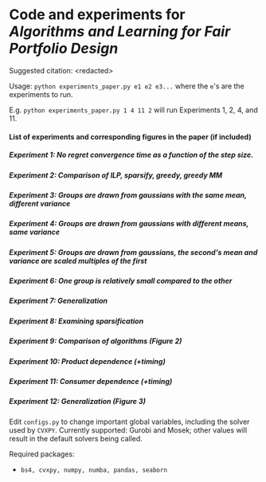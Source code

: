 # Code and experiments for *Algorithms and Learning for Fair Portfolio Design*

Suggested citation: \<redacted\>


Usage: `python experiments_paper.py e1 e2 e3...` where the  `e`'s are the experiments to run.  

E.g. `python experiments_paper.py 1 4 11 2` will run Experiments 1, 2, 4, and 11.


#### List of experiments and corresponding figures in the paper (if included)

##### Experiment 1: No regret convergence time as a function of the step size. 
##### Experiment 2: Comparison of ILP, sparsify, greedy, greedy MM
##### Experiment 3: Groups are drawn from gaussians with the same mean, different variance
##### Experiment 4: Groups are drawn from gaussians with different means, same variance
##### Experiment 5: Groups are drawn from gaussians, the second's mean and variance are scaled multiples of the first
##### Experiment 6: One group is relatively small compared to the other
##### Experiment 7: Generalization
##### Experiment 8: Examining sparsification 
##### Experiment 9: Comparison of algorithms (Figure 2)
##### Experiment 10: Product dependence (+timing) 
##### Experiment 11: Consumer dependence (+timing) 
##### Experiment 12: Generalization (Figure 3)

Edit `configs.py` to change important global variables, including the solver used by `CVXPY`.  Currently supported: Gurobi and Mosek; other values will result in the default solvers being called.

Required packages:
- `bs4, cvxpy, numpy, numba, pandas, seaborn`
